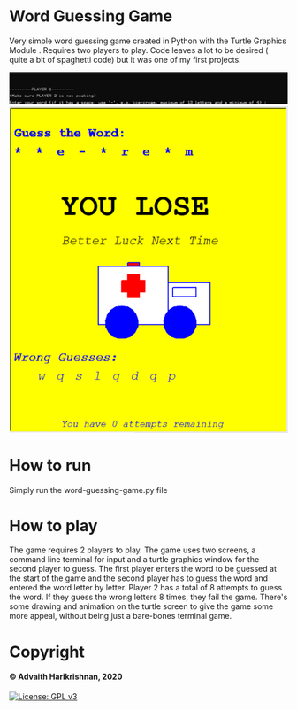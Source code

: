 # Word Guessing Game
Very simple word guessing game created in Python with the Turtle Graphics Module . Requires two players to play. Code leaves a lot to be desired ( quite a bit of spaghetti code) but it was one of my first projects.


![Start Screen](https://github.com/adharikrishnan/word-guessing-game/blob/main/screenshots/start%20screen.png) 
![Graphics Screen](https://github.com/adharikrishnan/word-guessing-game/blob/main/screenshots/fail%20Screen.png) 
# How to run
Simply run the word-guessing-game.py file

# How to play
The game requires 2 players to play. The game uses two screens, a command line terminal for input and a turtle graphics window for the second player to guess. The first player enters the word to be guessed at the start of the game and the second player has to guess the word and entered the word letter by letter. Player 2 has a total of 8 attempts to guess the word. If they guess the wrong letters 8 times, they fail the game. There's some drawing and animation on the turtle screen to give the game some more appeal, without being just a bare-bones terminal game.

# Copyright 
#### &copy; Advaith Harikrishnan, 2020
[![License: GPL v3](https://img.shields.io/badge/License-GPLv3-blue.svg)](https://www.gnu.org/licenses/gpl-3.0)

